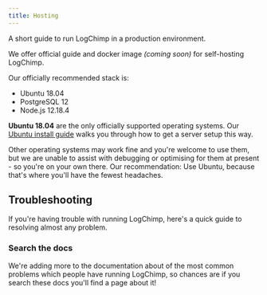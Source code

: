 ```yaml
---
title: Hosting
---
```


A short guide to run LogChimp in a production environment.

We offer official guide and docker image _(coming soon)_ for self-hosting LogChimp.

Our officially recommended stack is:

- Ubuntu 18.04
- PostgreSQL 12
- Node.js 12.18.4

**Ubuntu 18.04** are the only officially supported operating systems. Our [Ubuntu install guide](/content/docs/install/overview) walks you through how to get a server setup this way.

Other operating systems may work fine and you're welcome to use them, but we are unable to assist with debugging or optimising for them at present - so you're on your own there. Our recommendation: Use Ubuntu, because that's where you'll have the fewest headaches.

## Troubleshooting

If you're having trouble with running LogChimp, here's a quick guide to resolving almost any problem.

### Search the docs

We're adding more to the documentation about of the most common problems which people have running LogChimp, so chances are if you search these docs you'll find a page about it!
